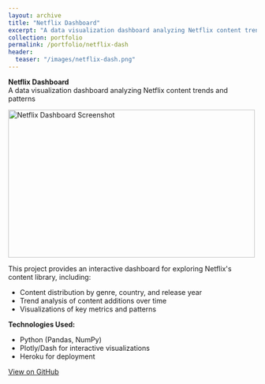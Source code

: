 ```yaml
---
layout: archive
title: "Netflix Dashboard"
excerpt: "A data visualization dashboard analyzing Netflix content trends and patterns"
collection: portfolio
permalink: /portfolio/netflix-dash
header:
  teaser: "/images/netflix-dash.png"
---
```


**Netflix Dashboard**  
A data visualization dashboard analyzing Netflix content trends and patterns

<img src="{{ site.baseurl }}/images/netflix-dash.png" alt="Netflix Dashboard Screenshot" width="500" height="300">

This project provides an interactive dashboard for exploring Netflix's content library, including:

- Content distribution by genre, country, and release year
- Trend analysis of content additions over time
- Visualizations of key metrics and patterns

**Technologies Used:**
- Python (Pandas, NumPy)
- Plotly/Dash for interactive visualizations
- Heroku for deployment

[View on GitHub](https://github.com/Neil-Frye/Netflix-Dash)
